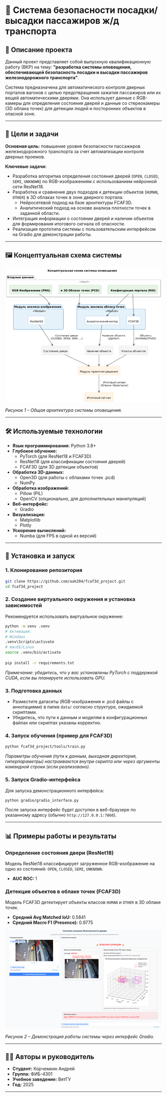 # 🚆 Система безопасности посадки/высадки пассажиров ж/д транспорта

## 📜 Описание проекта

Данный проект представляет собой выпускную квалификационную работу (ВКР) на тему: **"разработка системы оповещения, обеспечивающей безопасность посадки и высадки пассажиров железнодорожного транспорта"**.

Система предназначена для автоматического контроля дверных порталов вагонов с целью предотвращения зажатия пассажиров или их вещей автоматическими дверями. Она использует данные с RGB-камеры для определения состояния дверей и данные со стереокамеры (3D облака точек) для детекции людей и посторонних объектов в опасной зоне.

---

## 🎯 Цели и задачи

**Основная цель:** повышение уровня безопасности пассажиров железнодорожного транспорта за счет автоматизации контроля дверных проемов.

**Ключевые задачи:**
*   Разработка алгоритма определения состояния дверей (`OPEN`, `CLOSED`, `SEMI`, `UNKNOWN`) по RGB-изображениям с использованием нейронной сети ResNet18.
*   Разработка и сравнение двух подходов к детекции объектов (`HUMAN`, `OTHER`) в 3D облаках точек в зоне дверного портала:
    *   Нейросетевой подход на базе архитектуры FCAF3D.
    *   Аналитический подход на основе анализа плотности точек в заданной области.
*   Интеграция информации о состоянии дверей и наличии объектов для формирования итогового сигнала об опасности.
*   Реализация прототипа системы с пользовательским интерфейсом на Gradio для демонстрации работы.

---

## 🖼️ Концептуальная схема системы

![Общая архитектура системы оповещения](images/fig1.png)

*Рисунок 1 – Общая архитектура системы оповещения.*

---

## 🛠️ Используемые технологии

*   **Язык программирования:** Python 3.8+
*   **Глубокое обучение:**
    *   PyTorch (для ResNet18 и FCAF3D)
    *   ResNet18 (для классификации состояния дверей)
    *   FCAF3D (для 3D детекции объектов)
*   **Обработка 3D-данных:**
    *   Open3D (для работы с облаками точек .pcd)
    *   NumPy
*   **Обработка изображений:**
    *   Pillow (PIL)
    *   OpenCV (опционально, для дополнительных манипуляций)
*   **Веб-интерфейс:**
    *   Gradio
*   **Визуализация:**
    *   Matplotlib
    *   Plotly
*   **Ускорение вычислений:**
    *   Numba (для FPS в одной из версий)

---

## 🚀 Установка и запуск

### 1. Клонирование репозитория
```bash
git clone https://github.com/aak204/fcaf3d_project.git
cd fcaf3d_project
```

### 2. Создание виртуального окружения и установка зависимостей
Рекомендуется использовать виртуальное окружение:
```bash
python -m venv .venv
# Активация:
# Windows
.venv\Scripts\activate
# macOS/Linux
source .venv/bin/activate

pip install -r requirements.txt
```
*Примечание: убедитесь, что у вас установлены PyTorch с поддержкой CUDA, если вы планируете использовать GPU.*

### 3. Подготовка данных
*   Разместите датасеты (RGB-изображения и .pcd файлы с аннотациями) в папке `data/` согласно структуре, ожидаемой скриптами.
*   Убедитесь, что пути к данным и моделям в конфигурационных файлах или скриптах указаны корректно.

### 4. Запуск обучения (пример для FCAF3D)
```bash
python fcaf3d_project/tools/train.py
```
*Параметры обучения (пути к данным, выходная директория, гиперпараметры) настраиваются внутри скрипта или через аргументы командной строки (если реализовано).*

### 5. Запуск Gradio-интерфейса
Для запуска демонстрационного интерфейса:
```bash
python gradio/gradio_interface.py
```
После запуска интерфейс будет доступен в веб-браузере по указанному адресу (обычно `http://127.0.0.1:7860`).

---

## 📊 Примеры работы и результаты

### Определение состояния двери (ResNet18)
Модель ResNet18 классифицирует загруженное RGB-изображение на одно из состояний: `OPEN`, `CLOSED`, `SEMI`, `UNKNOWN`.
*   **AUC ROC:** 1

### Детекция объектов в облаке точек (FCAF3D)
Модель FCAF3D детектирует объекты классов `HUMAN` и `OTHER` в 3D облаке точек.
*   **Средний Avg Matched IoU:** 0.5841
*   **Средний Macro F1 (Presence):** 0.9775

![Пример работы интерфейса Gradio](images/gradio.png)

*Рисунок 2 – Демонстрация работы системы через интерфейс Gradio.*

---

## 🧑‍💻 Авторы и руководитель

*   **Студент:** Корчемкин Андрей
*   **Группа:** ФИБ-4301
*   **Учебное заведение:** ВятГУ
*   **Год:** 2025

---
